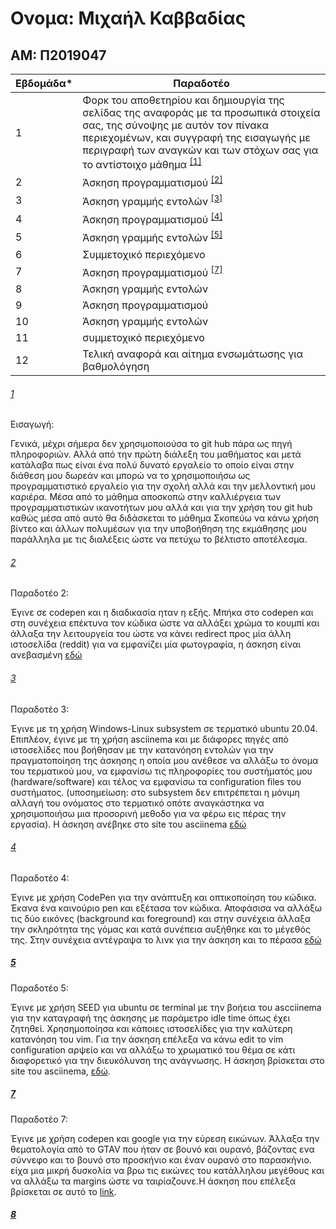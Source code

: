 # Ονομα: Μιχαήλ Καββαδίας

## ΑΜ: Π2019047



| Εβδομάδα* | Παραδοτέο |
| --- | --- |
| 1 | Φορκ του αποθετηρίου και δημιουργία της σελίδας της αναφοράς με τα προσωπικά στοιχεία σας, της σύνοψης με αυτόν τον πίνακα περιεχομένων, και συγγραφή της εισαγωγής με περιγραφή των αναγκών και των στόχων σας για το αντίστοιχο μάθημα <sup><a href="#1">[1]</a></sup> |
| 2 | Άσκηση προγραμματισμού <sup><a href="#2">[2]</a></sup> |
| 3 | Άσκηση γραμμής εντολών <sup><a href="#3">[3]</a></sup> |
| 4 | Άσκηση προγραμματισμού <sup><a href="#4">[4]</a></sup> |
| 5 | Άσκηση γραμμής εντολών <sup><a href="#5">[5]</a></sup> |
| 6 | Συμμετοχικό περιεχόμενο |
| 7 | Άσκηση προγραμματισμού <sup><a href="#7">[7]</a></sup>|
| 8 | Άσκηση γραμμής εντολών |
| 9 | Άσκηση προγραμματισμού |
| 10 | Άσκηση γραμμής εντολών |
| 11 | συμμετοχικό περιεχόμενο |
| 12 | Τελική αναφορά και αίτημα ενσωμάτωσης για βαθμολόγηση |


###### [1](#1)

Εισαγωγή:

Γενικά, μέχρι σήμερα δεν χρησιμοποιούσα το git hub πάρα ως πηγή πληροφοριών.
Αλλά από την πρώτη διάλεξη του μαθήματος και μετά κατάλαβα πως είναι ένα πολύ δυνατό εργαλείο το οποίο είναι στην διάθεση μου δωρεάν και
μπορώ να το χρησιμοποιήσω ως προγραμματιστικό εργαλείο για την σχολή αλλά και την μελλοντική μου καριέρα. Μέσα από το μάθημα αποσκοπώ στην
καλλιέργεια των προγραμματιστικών  ικανοτήτων μου αλλά και για την χρήση του git hub καθώς μέσα από αυτό θα διδάσκεται το μάθημα Σκοπεύω 
να κάνω χρήση βίντεο και άλλων πολυμέσων για την υποβοήθηση της εκμάθησης μου παράλληλα με τις διαλέξεις ώστε να πετύχω το βέλτιστο αποτέλεσμα.

###### [2](#2)

Παραδοτέο 2:

Έγινε σε codepen και η διαδικασία ηταν η εξής. Μπήκα στο codepen και στη συνέχεια επέκτυνα τον κώδικα ώστε να αλλάξει χρώμα το κουμπί και άλλαξα την λειτουργεία του ώστε να 
κάνει redirect προς μία άλλη ιστοσελίδα (reddit) για να εμφανίζει μία φωτογραφία, η άσκηση είναι ανεβασμένη [εδώ](https://github.com/Michail-Kavvadias/site/blob/master/_remix/button.md)

###### [3](#3)

Παραδοτέο 3:

Έγινε με τη χρήση Windows-Linux subsystem σε τερματικό ubuntu 20.04. Επιπλέον, έγινε με τη χρήση asciinema και με διάφορες πηγές από ιστοσελίδες που βοήθησαν με την κατανόηση εντολών για την πραγματοποίηση της άσκησης η οποία μου ανέθεσε να αλλάξω το όνομα του τερματικού μου, να εμφανίσω τις πληροφορίες του συστήματός μου (hardware/software) και τέλος να εμφανίσω τα configuration files του συστήματος. (υποσημείωση: στο subsystem δεν επιτρέπεται η μόνιμη αλλαγή του ονόματος στο τερματικό οπότε αναγκάστηκα να χρησιμοποιήσω μια προσορινή μεθοδο για να φέρω εις πέρας την εργασία). Η άσκηση ανέβηκε στο site του asciinema [εδώ](https://asciinema.org/a/NbwcM49H7fhvYogdAD1H1PT19)

###### [4](#4)

Παραδοτέο 4:

Έγινε με χρήση CodePen για την ανάπτυξη και οπτικοποίηση του κώδικα. Έκανα ένα καινούριο pen και εξέτασα τον κώδικα. Αποφάσισα να αλλάξω τις δύο εικόνες (background και
foreground) και στην συνέχεια άλλαξα την σκληρότητα της γόμας και κατά συνέπεια αυξήθηκε και το μέγεθός της. Στην συνέχεια αντέγραψα το λινκ για την άσκηση και το πέρασα [εδώ](https://github.com/Michail-Kavvadias/site/blob/master/_remix/mouse-eraser.md)

##### [5](#5)

Παραδοτέο 5:

Έγινε με χρήση SEED για ubuntu σε terminal με την βοήεια του ascciinema για την καταγραφή της άσκησης με παράμετρο idle time όπως έχει ζητηθεί. Χρησημοποίησα και κάποιες ιστοσελίδες για την καλύτερη κατανόηση του vim. Για την άσκηση επέλεξα να κάνω edit το vim configuration αρψείο και να αλλάξω το χρωματικό του θέμα σε κάτι διαφορετικό για την διευκόλυνση της ανάγνωσης. Η άσκηση βρίσκεται στο site του asciinema, [εδώ](https://asciinema.org/a/haVBl0OkxrS4ln3W4aKzccE4h).

##### [7](#7)

Παραδοτέο 7:

Έγινε με χρήση codepen και google για την εύρεση εικώνων. Άλλαξα την θεματολογία από το GTAV που ήταν σε βουνό και ουρανό, βάζοντας ενα σύννεφο και το βουνό στο προσκήνιο και 
έναν ουρανό στο παρασκήνιο. είχα μια μικρή δυσκολία να βρω τις εικώνες του κατάλληλου μεγέθους και να αλλάξω τα margins ώστε να ταιρίαζουνε.Η άσκηση που επέλεξα βρίσκεται σε αυτό το [link](https://github.com/Michail-Kavvadias/site/blob/master/_remix/image-3d.md).

##### [8](#8)



